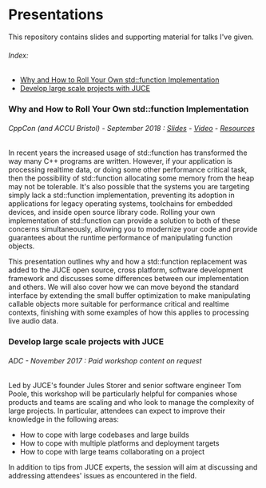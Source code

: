 # Presentations

This repository contains slides and supporting material for talks I've given.

###### Index:
  - [Why and How to Roll Your Own std::function Implementation](#why-and-how-to-roll-your-own-stdfunction-implementation)
  - [Develop large scale projects with JUCE](#develop-large-scale-projects-with-juce)

### Why and How to Roll Your Own std::function Implementation
###### CppCon (and ACCU Bristol) - September 2018 : [Slides](./CppCon%202018%20-%20Why%20and%20How%20to%20Roll%20Your%20Own%20std::function%20Implementation/Why%20and%20How%20to%20Roll%20Your%20Own%20std__function%20Implementation.pdf) - [Video](https://www.youtube.com/watch?v=VY83afAJUIg) - [Resources](./CppCon%202018%20-%20Why%20and%20How%20to%20Roll%20Your%20Own%20std::function%20Implementation)

In recent years the increased usage of std::function has transformed the way many C++ programs are written. However, if your application is processing realtime data, or doing some other performance critical task, then the possibility of std::function allocating some memory from the heap may not be tolerable. It's also possible that the systems you are targeting simply lack a std::function implementation, preventing its adoption in applications for legacy operating systems, toolchains for embedded devices, and inside open source library code. Rolling your own implementation of std::function can provide a solution to both of these concerns simultaneously, allowing you to modernize your code and provide guarantees about the runtime performance of manipulating function objects. 

This presentation outlines why and how a std::function replacement was added to the JUCE open source, cross platform, software development framework and discusses some differences between our implementation and others. We will also cover how we can move beyond the standard interface by extending the small buffer optimization to make manipulating callable objects more suitable for performance critical and realtime contexts, finishing with some examples of how this applies to processing live audio data.

### Develop large scale projects with JUCE
###### ADC - November 2017 : *Paid workshop content on request*

Led by JUCE's founder Jules Storer and senior software engineer Tom Poole, this workshop will be particularly helpful for companies whose products and teams are scaling and who look to manage the complexity of large projects. In particular, attendees can expect to improve their knowledge in the following areas:

  - How to cope with large codebases and large builds
  - How to cope with multiple platforms and deployment targets
  - How to cope with large teams collaborating on a project

In addition to tips from JUCE experts, the session will aim at discussing and addressing attendees' issues as encountered in the field. 
